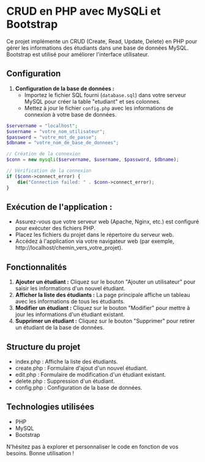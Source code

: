 # CRUD en PHP avec MySQLi et Bootstrap

Ce projet implémente un CRUD (Create, Read, Update, Delete) en PHP pour gérer les informations des étudiants dans une base de données MySQL. Bootstrap est utilisé pour améliorer l'interface utilisateur.

## Configuration

1. **Configuration de la base de données :**
   - Importez le fichier SQL fourni (`database.sql`) dans votre serveur MySQL pour créer la table "etudiant" et ses colonnes.
   - Mettez à jour le fichier `config.php` avec les informations de connexion à votre base de données.

```php
$servername = "localhost";
$username = "votre_nom_utilisateur";
$password = "votre_mot_de_passe";
$dbname = "votre_nom_de_base_de_donnees";

// Création de la connexion
$conn = new mysqli($servername, $username, $password, $dbname);

// Vérification de la connexion
if ($conn->connect_error) {
    die("Connection failed: " . $conn->connect_error);
} 
```
## Exécution de l'application :
* Assurez-vous que votre serveur web (Apache, Nginx, etc.) est configuré pour exécuter des fichiers PHP.
* Placez les fichiers du projet dans le répertoire du serveur web.
* Accédez à l'application via votre navigateur web (par exemple, http://localhost/chemin_vers_votre_projet).

## Fonctionnalités
1. **Ajouter un étudiant :** Cliquez sur le bouton "Ajouter un utilisateur" pour saisir les informations d'un nouvel étudiant.
2. **Afficher la liste des étudiants :** La page principale affiche un tableau avec les informations de tous les étudiants.
3. **Modifier un étudiant :** Cliquez sur le bouton "Modifier" pour mettre à jour les informations d'un étudiant existant.
4. **Supprimer un étudiant :** Cliquez sur le bouton "Supprimer" pour retirer un étudiant de la base de données.

## Structure du projet
* index.php : Affiche la liste des étudiants.
* create.php : Formulaire d'ajout d'un nouvel étudiant.
* edit.php : Formulaire de modification d'un étudiant existant.
* delete.php : Suppression d'un étudiant.
* config.php : Configuration de la base de données.

## Technologies utilisées
* PHP
* MySQL
* Bootstrap
  
N'hésitez pas à explorer et personnaliser le code en fonction de vos besoins. Bonne utilisation !
